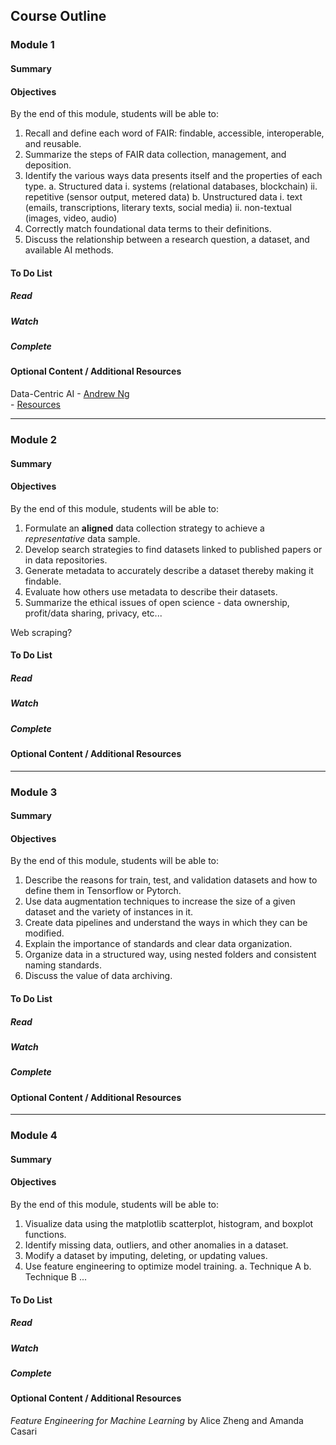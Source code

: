## Course Outline

### Module 1

#### Summary

#### Objectives

By the end of this module, students will be able to:

1. Recall and define each word of FAIR: findable, accessible, interoperable, and reusable.
2. Summarize the steps of FAIR data collection, management, and deposition.
3. Identify the various ways data presents itself and the properties of each type.
    a. Structured data
         i. systems (relational databases, blockchain)
        ii. repetitive (sensor output, metered data)
    b. Unstructured data
         i. text (emails, transcriptions, literary texts, social media) 
        ii. non-textual (images, video, audio)
4. Correctly match foundational data terms to their definitions.
5. Discuss the relationship between a research question, a dataset, and available AI methods.

#### To Do List

##### Read

##### Watch

##### Complete

#### Optional Content / Additional Resources
Data-Centric AI 
    - [Andrew Ng](https://www.youtube.com/watch?v=TU6u_T-s68Y)  
    - [Resources](https://datacentricai.org/) 

***
### Module 2

#### Summary

#### Objectives

By the end of this module, students will be able to:

1. Formulate an **aligned** data collection strategy to achieve a *representative* data sample.
2. Develop search strategies to find datasets linked to published papers or in data repositories. 
3. Generate metadata to accurately describe a dataset thereby making it findable.
4. Evaluate how others use metadata to describe their datasets.
5. Summarize the ethical issues of open science - data ownership, profit/data sharing, privacy, etc...

Web scraping?

#### To Do List

##### Read

##### Watch

##### Complete

#### Optional Content / Additional Resources

***
### Module 3

#### Summary

#### Objectives

By the end of this module, students will be able to:

1. Describe the reasons for train, test, and validation datasets and how to define them in Tensorflow or Pytorch.
2. Use data augmentation techniques to increase the size of a given dataset and the variety of instances in it.
3. Create data pipelines and understand the ways in which they can be modified.
4. Explain the importance of standards and clear data organization. 
5. Organize data in a structured way, using nested folders and consistent naming standards.  
6. Discuss the value of data archiving.

#### To Do List

##### Read

##### Watch

##### Complete

#### Optional Content / Additional Resources

***
### Module 4

#### Summary

#### Objectives

By the end of this module, students will be able to:

1. Visualize data using the matplotlib scatterplot, histogram, and boxplot functions.
2. Identify missing data, outliers, and other anomalies in a dataset.
3. Modify a dataset by imputing, deleting, or updating values.
4. Use feature engineering to optimize model training. 
    a. Technique A
    b. Technique B ...

#### To Do List

##### Read

##### Watch

##### Complete

#### Optional Content / Additional Resources

*Feature Engineering for Machine Learning* by Alice Zheng and Amanda Casari

